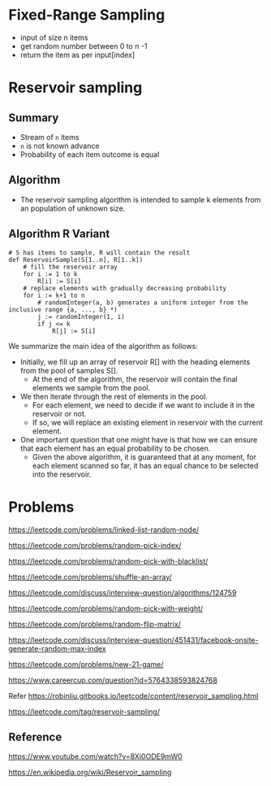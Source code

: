 # Fixed-Range Sampling
- input of size n items
- get random number between 0 to n -1
- return the item as per input[index]
# Reservoir sampling
## Summary
- Stream of `n` items
- `n` is not known advance
- Probability of each item outcome is equal
## Algorithm
- The reservoir sampling algorithm is intended to sample k elements from an population of unknown size. 
## Algorithm R Variant
```
# S has items to sample, R will contain the result
def ReservoirSample(S[1..n], R[1..k])
    # fill the reservoir array
    for i := 1 to k
        R[i] := S[i]    
    # replace elements with gradually decreasing probability
    for i := k+1 to n
        # randomInteger(a, b) generates a uniform integer from the inclusive range {a, ..., b} *)
        j := randomInteger(1, i)
        if j <= k
            R[j] := S[i]
```
We summarize the main idea of the algorithm as follows:
- Initially, we fill up an array of reservoir R[] with the heading elements from the pool of samples S[]. 
    - At the end of the algorithm, the reservoir will contain the final elements we sample from the pool.
- We then iterate through the rest of elements in the pool. 
    - For each element, we need to decide if we want to include it in the reservoir or not. 
    - If so, we will replace an existing element in reservoir with the current element.
- One important question that one might have is that how we can ensure that each element has an equal probability to be chosen.
    - Given the above algorithm, it is guaranteed that at any moment, for each element scanned so far, it has an equal chance to be selected into the reservoir.

# Problems
https://leetcode.com/problems/linked-list-random-node/

https://leetcode.com/problems/random-pick-index/

https://leetcode.com/problems/random-pick-with-blacklist/

https://leetcode.com/problems/shuffle-an-array/


https://leetcode.com/discuss/interview-question/algorithms/124759


https://leetcode.com/problems/random-pick-with-weight/


https://leetcode.com/problems/random-flip-matrix/

https://leetcode.com/discuss/interview-question/451431/facebook-onsite-generate-random-max-index


https://leetcode.com/problems/new-21-game/

https://www.careercup.com/question?id=5764338593824768

Refer https://robinliu.gitbooks.io/leetcode/content/reservoir_sampling.html

https://leetcode.com/tag/reservoir-sampling/


## Reference 
https://www.youtube.com/watch?v=8Xj0ODE9mW0

https://en.wikipedia.org/wiki/Reservoir_sampling
